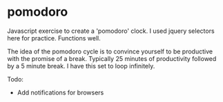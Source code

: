 # pomodoro

Javascript exercise to create a 'pomodoro' clock. I used jquery selectors here for practice. Functions well.

The idea of the pomodoro cycle is to convince yourself to be productive with the promise of a break. Typically 25 minutes of productivity followed by a 5 minute break.
I have this set to loop infinitely.

Todo: 
* Add notifications for browsers
